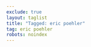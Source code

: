 ```yaml
---
exclude: true
layout: taglist
title: "Tagged: eric poehler"
tag: eric poehler
robots: noindex
---
```

